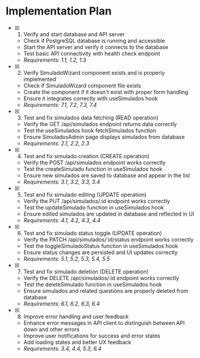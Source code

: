# Implementation Plan

- [x] 1. Verify and start database and API server


  - Check if PostgreSQL database is running and accessible
  - Start the API server and verify it connects to the database
  - Test basic API connectivity with health check endpoint
  - _Requirements: 1.1, 1.2, 1.3_

- [x] 2. Verify SimuladoWizard component exists and is properly implemented


  - Check if SimuladoWizard component file exists
  - Create the component if it doesn't exist with proper form handling
  - Ensure it integrates correctly with useSimulados hook
  - _Requirements: 7.1, 7.2, 7.3, 7.4_

- [x] 3. Test and fix simulados data fetching (READ operation)


  - Verify the GET /api/simulados endpoint returns data correctly
  - Test the useSimulados hook fetchSimulados function
  - Ensure SimuladosAdmin page displays simulados from database
  - _Requirements: 2.1, 2.2, 2.3_

- [x] 4. Test and fix simulado creation (CREATE operation)


  - Verify the POST /api/simulados endpoint works correctly
  - Test the createSimulado function in useSimulados hook
  - Ensure new simulados are saved to database and appear in the list
  - _Requirements: 3.1, 3.2, 3.3, 3.4_

- [x] 5. Test and fix simulado editing (UPDATE operation)

  - Verify the PUT /api/simulados/:id endpoint works correctly
  - Test the updateSimulado function in useSimulados hook
  - Ensure edited simulados are updated in database and reflected in UI
  - _Requirements: 4.1, 4.2, 4.3, 4.4_

- [x] 6. Test and fix simulado status toggle (UPDATE operation)

  - Verify the PATCH /api/simulados/:id/status endpoint works correctly
  - Test the toggleSimuladoStatus function in useSimulados hook
  - Ensure status changes are persisted and UI updates correctly
  - _Requirements: 5.1, 5.2, 5.3, 5.4, 5.5_

- [x] 7. Test and fix simulado deletion (DELETE operation)

  - Verify the DELETE /api/simulados/:id endpoint works correctly
  - Test the deleteSimulado function in useSimulados hook
  - Ensure simulados and related questions are properly deleted from database
  - _Requirements: 6.1, 6.2, 6.3, 6.4_

- [x] 8. Improve error handling and user feedback



  - Enhance error messages in API client to distinguish between API down and other errors
  - Improve user notifications for success and error states
  - Add loading states and better UX feedback
  - _Requirements: 3.4, 4.4, 5.3, 6.4_